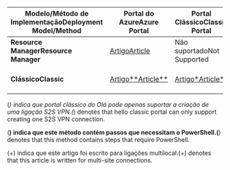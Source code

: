 | <span data-ttu-id="100aa-101">**Modelo/Método de Implementação**</span><span class="sxs-lookup"><span data-stu-id="100aa-101">**Deployment Model/Method**</span></span> | <span data-ttu-id="100aa-102">**Portal do Azure**</span><span class="sxs-lookup"><span data-stu-id="100aa-102">**Azure Portal**</span></span> | <span data-ttu-id="100aa-103">**Portal Clássico**</span><span class="sxs-lookup"><span data-stu-id="100aa-103">**Classic Portal**</span></span> | <span data-ttu-id="100aa-104">**PowerShell**</span><span class="sxs-lookup"><span data-stu-id="100aa-104">**PowerShell**</span></span> | <span data-ttu-id="100aa-105">**CLI do Azure**</span><span class="sxs-lookup"><span data-stu-id="100aa-105">**Azure CLI**</span></span> |
| --- | --- | --- | --- | --- |
| <span data-ttu-id="100aa-106">**Resource Manager**</span><span class="sxs-lookup"><span data-stu-id="100aa-106">**Resource Manager**</span></span> |[<span data-ttu-id="100aa-107">Artigo</span><span class="sxs-lookup"><span data-stu-id="100aa-107">Article</span></span>](../articles/vpn-gateway/vpn-gateway-howto-site-to-site-resource-manager-portal.md) |<span data-ttu-id="100aa-108">Não suportado</span><span class="sxs-lookup"><span data-stu-id="100aa-108">Not Supported</span></span> |[<span data-ttu-id="100aa-109">Artigo</span><span class="sxs-lookup"><span data-stu-id="100aa-109">Article</span></span>](../articles/vpn-gateway/vpn-gateway-create-site-to-site-rm-powershell.md) | [<span data-ttu-id="100aa-110">Artigo</span><span class="sxs-lookup"><span data-stu-id="100aa-110">Article</span></span>](../articles/vpn-gateway/vpn-gateway-howto-site-to-site-resource-manager-cli.md) |
| <span data-ttu-id="100aa-111">**Clássico**</span><span class="sxs-lookup"><span data-stu-id="100aa-111">**Classic**</span></span> |[<span data-ttu-id="100aa-112">Artigo**</span><span class="sxs-lookup"><span data-stu-id="100aa-112">Article**</span></span>](../articles/vpn-gateway/vpn-gateway-howto-site-to-site-classic-portal.md) |[<span data-ttu-id="100aa-113">Artigo*</span><span class="sxs-lookup"><span data-stu-id="100aa-113">Article*</span></span>](../articles/vpn-gateway/vpn-gateway-site-to-site-create.md) |[<span data-ttu-id="100aa-114">Artigo+</span><span class="sxs-lookup"><span data-stu-id="100aa-114">Article+</span></span>](../articles/vpn-gateway/vpn-gateway-multi-site.md) | <span data-ttu-id="100aa-115">Não suportado</span><span class="sxs-lookup"><span data-stu-id="100aa-115">Not Supported</span></span> |

<span data-ttu-id="100aa-116">(*) indica que portal clássico do Olá pode apenas suportar a criação de uma ligação S2S VPN.</span><span class="sxs-lookup"><span data-stu-id="100aa-116">(*) denotes that hello classic portal can only support creating one S2S VPN connection.</span></span>

<span data-ttu-id="100aa-117">(**) indica que este método contém passos que necessitam o PowerShell.</span><span class="sxs-lookup"><span data-stu-id="100aa-117">(**) denotes that this method contains steps that require PowerShell.</span></span>

<span data-ttu-id="100aa-118">(+) indica que este artigo foi escrito para ligações multilocal.</span><span class="sxs-lookup"><span data-stu-id="100aa-118">(+) denotes that this article is written for multi-site connections.</span></span>